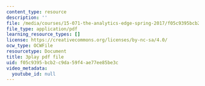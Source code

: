 ```yaml
---
content_type: resource
description: ''
file: /media/courses/15-071-the-analytics-edge-spring-2017/f05c9395bcb2c9da59f4ae77ee85be3c_va-mL-_jui4.pdf
file_type: application/pdf
learning_resource_types: []
license: https://creativecommons.org/licenses/by-nc-sa/4.0/
ocw_type: OCWFile
resourcetype: Document
title: 3play pdf file
uid: f05c9395-bcb2-c9da-59f4-ae77ee85be3c
video_metadata:
  youtube_id: null
---
```

